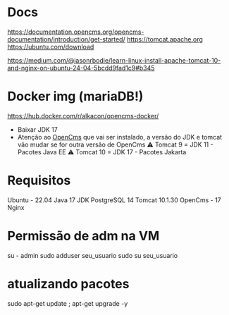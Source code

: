 # Docs
https://documentation.opencms.org/opencms-documentation/introduction/get-started/
https://tomcat.apache.org
https://ubuntu.com/download

https://medium.com/@jasonrbodie/learn-linux-install-apache-tomcat-10-and-nginx-on-ubuntu-24-04-5bcdd9fad1c9#b345

# Docker img (mariaDB!)
https://hub.docker.com/r/alkacon/opencms-docker/

- Baixar JDK 17
- Atenção ao [OpenCms](#requisitos) que vai ser instalado, a versão do JDK e tomcat vão mudar se for outra versão de OpenCms
  ⚠️ Tomcat 9 = JDK 11 - Pacotes Java EE
  ⚠️ Tomcat 10 = JDK 17 - Pacotes Jakarta

# Requisitos
Ubuntu - 22.04
Java 17 JDK
PostgreSQL 14
Tomcat 10.1.30 
OpenCms - 17
Nginx


# Permissão de adm na VM

su -
admin
sudo adduser seu_usuario sudo
su seu_usuario


# atualizando pacotes
sudo apt-get update ; apt-get upgrade -y
